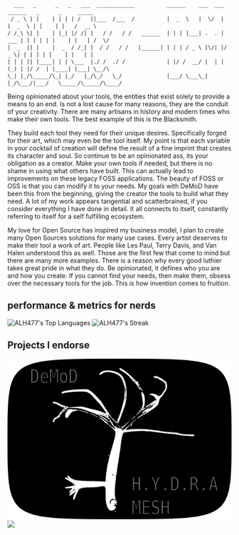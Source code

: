 ```
  ___   _      _   _   ___  ____________          ______    ___  ___     ______   _      _     _____ 
 / _ \ | |    | | | | /   ||___  /___  /          |  _  \   |  \/  |     |  _  \ | |    | |   /  __ \
/ /_\ \| |    | |_| |/ /| |   / /   / /   ______  | | | |___| .  . | ___ | | | | | |    | |   | /  \/
|  _  || |    |  _  / /_| |  / /   / /   |______| | | | / _ \ |\/| |/ _ \| | | | | |    | |   | |    
| | | || |____| | | \___  |./ /  ./ /             | |/ /  __/ |  | | (_) | |/ /  | |____| |___| \__/\
\_| |_/\_____/\_| |_/   |_/\_/   \_/              |___/ \___\_|  |_/\___/|___/   \_____/\_____/\____/
```
Being opinionated about your tools, the entities that exist solely to provide a means to an end. Is not a lost cause for many reasons, they are the conduit of your creativity. There are many artisans in history and modern times who make their own tools. The best example of this is the Blacksmith.

They build each tool they need for their unique desires. Specifically forged for their art, which may even be the tool itself. My point is that each variable in your cocktail of creation will define the result of a fine imprint that creates its character and soul. So continue to be an opinionated ass, its your obligation as a creator. Make your own tools if needed, but there is no shame in using what others have built.
This can actually lead to improvements on these legacy FOSS applications. The beauty of FOSS or OSS is that you can modify it to your needs. My goals with DeMoD have been this from the beginning, giving the creator the tools to build what they need. A lot of my work appears tangential and scatterbrained, if you consider everything I have done in detail. It all connects to itself, constantly referring to itself for a self fulfilling ecosystem.

My love for Open Source has inspired my business model, I plan to create many Open Sources solutions for many use cases.
Every artist deserves to make their tool a work of art. People like Les Paul, Terry Davis, and Van Halen understood this as well. Those are the first few that come to mind but there are many more examples. There is a reason why every good luthier takes great pride in what they do.
Be opinionated, it defines who you are and how you create. If you cannot find your needs, then make them, obsess over the necessary tools for the job. This is how invention comes to fruition.

## performance & metrics for nerds
![ALH477's Top Languages](https://github-readme-stats.vercel.app/api/top-langs/?username=ALH477&theme=dark&show_icons=true&hide_border=false&layout=compact)
![ALH477's Streak](https://github-readme-streak-stats.herokuapp.com/?user=ALH477&theme=dark&hide_border=true) 
## Projects I endorse
![](https://github.com/ALH477/HydraMesh/raw/main/logo.png)
![](https://repository-images.githubusercontent.com/1072001868/8b510033-8549-4c89-995d-d40f79680900)
